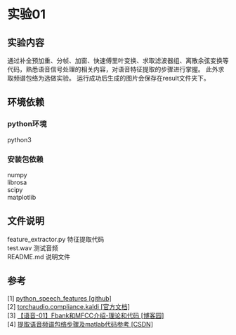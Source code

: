 # 实验01
## 实验内容
通过补全预加重、分帧、加窗、快速傅里叶变换、求取滤波器组、离散余弦变换等代码，熟悉语音信号处理的相关内容，对语音特征提取的步骤进行掌握。 
此外求取频谱包络为选做实验。
运行成功后生成的图片会保存在result文件夹下。
## 环境依赖
### python环境
python3  
### 安装包依赖
numpy  
librosa  
scipy  
matplotlib  
## 文件说明
feature_extractor.py 特征提取代码  
test.wav 测试音频  
README.md 说明文件

## 参考
[1] [python_speech_features [github]](https://github.com/jameslyons/python_speech_features.git)  
[2] [torchaudio.compliance.kaldi [官方文档]](https://pytorch.org/audio/stable/_modules/torchaudio/compliance/kaldi.html#spectrogram)  
[3] [【语音-01】Fbank和MFCC介绍-理论和代码 [博客园]](https://www.cnblogs.com/yifanrensheng/p/13510742.html#_label4_0)  
[4] [提取语音频谱包络步骤及matlab代码参考 [CSDN]](https://blog.csdn.net/weixin_42069606/article/details/120503503)
